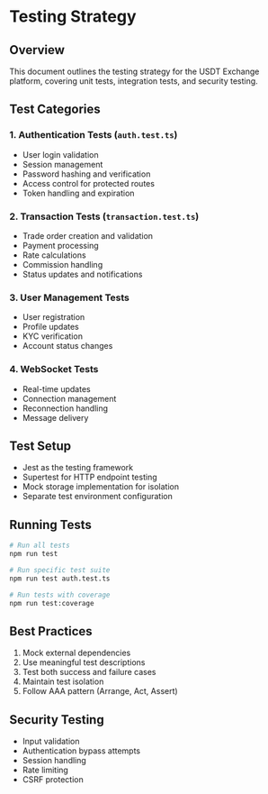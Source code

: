 # Testing Strategy

## Overview
This document outlines the testing strategy for the USDT Exchange platform, covering unit tests, integration tests, and security testing.

## Test Categories

### 1. Authentication Tests (`auth.test.ts`)
- User login validation
- Session management
- Password hashing and verification
- Access control for protected routes
- Token handling and expiration

### 2. Transaction Tests (`transaction.test.ts`)
- Trade order creation and validation
- Payment processing
- Rate calculations
- Commission handling
- Status updates and notifications

### 3. User Management Tests
- User registration
- Profile updates
- KYC verification
- Account status changes

### 4. WebSocket Tests
- Real-time updates
- Connection management
- Reconnection handling
- Message delivery

## Test Setup
- Jest as the testing framework
- Supertest for HTTP endpoint testing
- Mock storage implementation for isolation
- Separate test environment configuration

## Running Tests
```bash
# Run all tests
npm run test

# Run specific test suite
npm run test auth.test.ts

# Run tests with coverage
npm run test:coverage
```

## Best Practices
1. Mock external dependencies
2. Use meaningful test descriptions
3. Test both success and failure cases
4. Maintain test isolation
5. Follow AAA pattern (Arrange, Act, Assert)

## Security Testing
- Input validation
- Authentication bypass attempts
- Session handling
- Rate limiting
- CSRF protection
